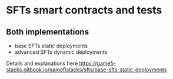# SFTs smart contracts and tests

## Both implementations

- base SFTs static deployments
- advanced SFTs dynamic deployments

Details and explanations here
https://gamefi-stacks.gitbook.io/gamefistacks/sfts/base-sfts-static-deployments
